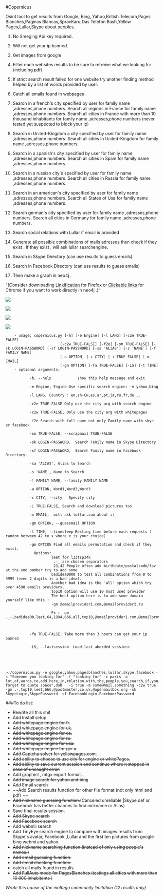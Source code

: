 #Copernicus
 
 

Osint tool to get results from Google, Bing, Yahoo,British Telecom,Pages Blanches,Paginas Blancas,SpravKaru,Das Telefon Bush,Yellow Pages,Lullar,Skype about peoples.

1. No Smeging Api key required.

2. Will not get your ip banned.

3. Get images from google

4. Filter each websites results to be sure to retreive what we looking for . (including pdf)

5. If strict search result failed for one website try another finding method helped by a list of words provided by user.

6. Catch all emails found in webpages .

7. Search in a french's city specified by user for family name ,adresses,phone numbers.
Search  all regions in France for family name ,adresses,phone numbers.
 Search  all cities in France with more than 10 thousand inhabitants for family name ,adresses,phone numbers (never tested  yet suspected to block your ip)
 
8. Search in United-Kingdom a city specified by user for family name ,adresses,phone numbers.
 Search  all cities in United-Kingdom for family name ,adresses,phone numbers.
 
9. Search in a spanish's city specified by user for family name ,adresses,phone numbers.
 Search all cities in Spain for family name ,adresses,phone numbers.
 
10. Search in a russian city's specified by user for family name ,adresses,phone numbers.
 Search all cities in Russia for family name ,adresses,phone numbers.
 
11. Search in an american's city specified by user for family name ,adresses,phone numbers.
 Search all States of Usa for family name ,adresses,phone numbers. 
 
12. Search german's city specified by user for family name ,adresses,phone numbers.
 Search all cities in Germany for family name ,adresses,phone numbers. 
 
13. Search social relations with Lullar if email is provided

14. Generate all possible combinations of mails adresses then check if they exist . If they exist , will ask lullar searchengine.

15. Search in Skype Directory (can use results to guess emails)
 
16. Search in Facebook Directory  (can use results to guess emails)
 
17. Then make a graph in neo4j .

^(Consider downloading [Linkification](https://addons.mozilla.org/fr/firefox/addon/linkification/)  for Firefox or [Clickable links](https://chrome.google.com/webstore/detail/clickable-links/mgamelhnfokapndfdodnmfiningckjia) for Chrome if you want to work directly in neo4j .)^

![ ](http://img11.hostingpics.net/pics/139823resc.png  "search engine")


![ ](https://s24.postimg.org/3y8y56wcl/piximg.jpg  "gimg")


![ ](http://img11.hostingpics.net/pics/384186Captcha.png  "yellowpages captcha bypass")


![](http://img15.hostingpics.net/pics/938427copernicus0.png) 

		- usage: copernicus.py [-h] [-e Engine] [-l LANG] [-c2e TRUE-FALSE]
		                     [-c2w TRUE-FALSE] [-f2e] [-sm TRUE-FALSE] [-sk LOGIN-PASSWORD] [-sf LOGIN-PASSWORD] [-sa 'ALIAS'] [-s 'NAME'] [-f FAMILY NAME]
		                     [-a OPTION] [-c CITY] [-i TRUE-FALSE] [-m EMAIL]
		                     [-gm OPTION] [-fa TRUE-FALSE] [-LS] [-t TIME]
		- optional arguments:
		
		       -h, --help            show this help message and exit
		       
		       -e Engine, Engine Use specific search engine: -e yahoo,bing
		       
		       -l LANG, Country : en,zh-CN,es,ar,pt,ja,ru,fr,de...
		       
		       -c2e TRUE-FALSE Only use the city arg with search engine
		       
		       -c2w TRUE-FALSE, Only use the city arg with whitepages
		       
		       -f2e Search with full name not only Family name with skye or facebook 
		       
		       -sm TRUE-FALSE, --scrapmail TRUE-FALSE
		       
		       -sk LOGIN-PASSWORD,  Search Family name in Skype Directory.
		       
		       -sf LOGIN-PASSWORD,  Search Family name in Facebook Directory.

		       -sa 'ALIAS', Alias to Search
		       
		       -s 'NAME', Name to Search
		       
		       -f FAMILY NAME, --family FAMILY NAME
		       
		       -a OPTION, Word1,Word2,Word3
		       
		       -c CITY, --city   Specify city
		       
		       -i TRUE-FALSE, Search and download pictures too
		       
		       -m EMAIL,  will ask lullar.com about it
		       
		       -gm OPTION, --guessmail OPTION
		        
		       -t TIME, --timesleep Resting time before each requests ( random between 42 to x where x is your choice)
		        
		       -gm OPTION Find all emails permutation and check if they exist.
		       	 Options:
						 leet for l33tsp34k
						  .-_ are chosen separators
						  23,42 People often add birthdate/postalcode/fav at the end number try to add some
						 badidea0000 to test all combinations from 0 to 9999 (even 2 digits is a bad idea). 
						 Another bad idea is the 'all' option which try over 4500 emails providers.
						 top10 option will use 10 most used provider 
						 The best option here is to add some domain yourself like this :
						 -gm @emailprovider1.com,@emailprovider2.ru
						 
						 Ex : -gm ._-,badidea00,leet,64,1984,666,all,top10,@emailprovider1.com,@emailprovider2.ru
						 
						
		           
		       -fa TRUE-FALSE, Take more than 3 hours can get your ip banned
		
		       -LS, --lastsession  Load last aborded sessions
		
	     
	
	
	
	>./copernicus.py -e google,yahoo,pagesblanches,lullar,skype,facebook -s "Someone you looking for" -f "looking for" -c paris -a lot,of,words,to,add,here,in,relation,with,the,people,you,search,if,you,want,more,results,"dont forget to quote space",doh   -i true -m some@mail.something -c2w true -gm .-,top10,leet,666,@postmaster.co.uk,@openmailbox.org -sk SkypeLogin,SkypePassword -sf FacebookLogin,FacebookPassword
	   
###To do list:
- Rewrite all this shit
- Add Install setup 
-   ~~Add whitepage engine for fr.~~
-   ~~Add whitepage engine for uk.~~
-   ~~Add whitepage engine for es.~~
-   ~~Add whitepage engine for ru.~~
-   ~~Add whitepage engine for usa.~~
-   ~~Add whitepage engine for ger.~~=
-   ~~Add Captcha solver for yellowpages.com.~~
-   ~~Add ability to choose to use city for engine or whitePages.~~
-   ~~Add ability to save current session and continue where it stopped in  case of uncaught error.~~
-  Add graphml , mtgx export format .
-  ~~Add image search for yahoo and bing~~
- ~~Add Email search~~
- ~~Add Search results function for other file format (not only html and pdf) ~~
- ~~Add nickname guessing function.~~(Canceled unreliable |Skype def or Facebook has better chances to find nickname or Alias)
- ~~Save final results session.~~
- ~~Add Skype search~~
- ~~Add Facebook search~~
- Add webmii search
- Add TinyEye search engine to compare with images results from Skype's avatar, Facebook ,Lullar and the first ten pictures from google bing webmi and yahoo.
- ~~Add nickname searching function (instead of only using people's names.)~~
- ~~Add email guessing function.~~
- ~~Add email checking function.~~
- ~~catch all mails found in results~~
- ~~Add FullAuto mode for PagesBlanches (testings all cities with more than 10 000 inhabitants )~~

*Wrote this cause of the maltego community limitation (12 results only)*